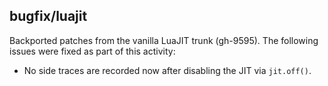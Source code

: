 ## bugfix/luajit

Backported patches from the vanilla LuaJIT trunk (gh-9595). The following
issues were fixed as part of this activity:

* No side traces are recorded now after disabling the JIT via `jit.off()`.
